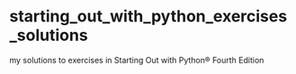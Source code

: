 # starting_out_with_python_exercises_solutions
my solutions to exercises in Starting Out with Python® Fourth Edition
